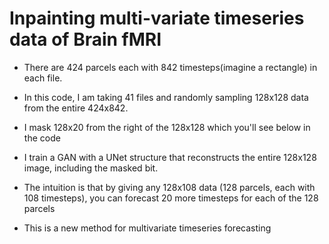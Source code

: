 # Inpainting multi-variate timeseries data of Brain fMRI

- There are 424 parcels each with 842 timesteps(imagine a rectangle) in each file.

- In this code, I am taking 41 files and randomly sampling 128x128 data from the entire 424x842.

- I mask 128x20 from the right of the 128x128 which you'll see below in the code

- I train a GAN with a UNet structure that reconstructs the entire 128x128 image, including the masked bit.

- The intuition is that by giving any 128x108 data (128 parcels, each with 108 timesteps), you can forecast 20 more timesteps for each of the 128 parcels

- This is a new method for multivariate timeseries forecasting
